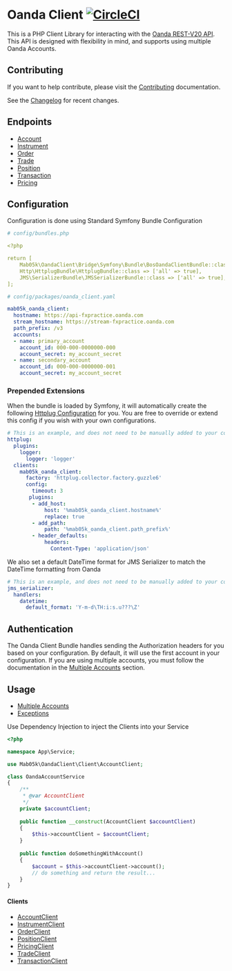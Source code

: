 # Oanda Client  [![CircleCI](https://circleci.com/gh/mab05k/oanda-client/tree/master.svg?style=svg)](https://circleci.com/gh/mab05k/oanda-client/tree/master)

This is a PHP Client Library for interacting with the [Oanda REST-V20 API](http://developer.oanda.com/rest-live-v20/introduction/).
This API is designed with flexibility in mind, and supports using multiple Oanda Accounts.

## Contributing
If you want to help contribute, please visit the [Contributing](CONTRIBUTING.md) documentation.

See the [Changelog](CHANGELOG.md) for recent changes.

## Endpoints
* [Account](http://developer.oanda.com/rest-live-v20/account-ep/)
* [Instrument](http://developer.oanda.com/rest-live-v20/instrument-ep/)
* [Order](http://developer.oanda.com/rest-live-v20/order-ep/)
* [Trade](http://developer.oanda.com/rest-live-v20/trade-ep/)
* [Position](http://developer.oanda.com/rest-live-v20/position-ep/)
* [Transaction](http://developer.oanda.com/rest-live-v20/transaction-ep/)
* [Pricing](http://developer.oanda.com/rest-live-v20/pricing-ep/)

## Configuration 
Configuration is done using Standard Symfony Bundle Configuration

```yaml
# config/bundles.php

<?php

return [
    Mab05k\OandaClient\Bridge\Symfony\Bundle\BosOandaClientBundle::class => ['all' => true],
    Http\HttplugBundle\HttplugBundle::class => ['all' => true],
    JMS\SerializerBundle\JMSSerializerBundle::class => ['all' => true],
];
```

```yaml
# config/packages/oanda_client.yaml

mab05k_oanda_client:
  hostname: https://api-fxpractice.oanda.com
  stream_hostname: https://stream-fxpractice.oanda.com
  path_prefix: /v3
  accounts:
  - name: primary_account
    account_id: 000-000-0000000-000
    account_secret: my_account_secret
  - name: secondary_account
    account_id: 000-000-0000000-001
    account_secret: my_account_secret
```

### Prepended Extensions
When the bundle is loaded by Symfony, it will automatically create the following [Httplug Configuration](http://docs.php-http.org/en/latest/integrations/symfony-full-configuration.html) for you. You
are free to override or extend this config if you wish with your own configurations.

```yaml
# This is an example, and does not need to be manually added to your configuration files
httplug:
  plugins:
    logger: 
      logger: 'logger'
  clients:
    mab05k_oanda_client:
      factory: 'httplug.collector.factory.guzzle6'
      config:
        timeout: 3
       plugins:
        - add_host:
            host: '%mab05k_oanda_client.hostname%'
            replace: true
        - add_path:
            path: '%mab05k_oanda_client.path_prefix%'
        - header_defaults:
            headers:
              Content-Type: 'application/json'

```

We also set a default DateTime format for JMS Serializer to match the DateTime formatting from Oanda
```yaml
# This is an example, and does not need to be manually added to your configuration files
jms_serializer:
  handlers:
    datetime:
      default_format: 'Y-m-d\TH:i:s.u???\Z'

```

## Authentication
The Oanda Client Bundle handles sending the Authorization headers for you based on your configuration. By default,
it will use the first account in your configuration. If you are using multiple accounts, you must follow the documentation
in the [Multiple Accounts](src/Bridge/Symfony/Bundle/Resources/doc/usage/multiple_accounts.md) section.

## Usage
* [Multiple Accounts](src/Bridge/Symfony/Bundle/Resources/doc/usage/multiple_accounts.md)
* [Exceptions](src/Bridge/Symfony/Bundle/Resources/doc/usage/exceptions.md)

Use Dependency Injection to inject the Clients into your Service

```php
<?php

namespace App\Service;

use Mab05k\OandaClient\Client\AccountClient;

class OandaAccountService
{
    /**
     * @var AccountClient
     */
    private $accountClient;
    
    public function __construct(AccountClient $accountClient) 
    {
        $this->accountClient = $accountClient;
    }
    
    public function doSomethingWithAccount()
    {
        $account = $this->accountClient->account();
        // do something and return the result...
    }
}
```

#### Clients

* [AccountClient](src/Client/AccountClient.php)
* [InstrumentClient](src/Client/InstrumentClient.php)
* [OrderClient](src/Client/OrderClient.php)
* [PositionClient](src/Client/PositionClient.php)
* [PricingClient](src/Client/PricingClient.php)
* [TradeClient](src/Client/TradeClient.php)
* [TransactionClient](src/Client/TransactionClient.php)
